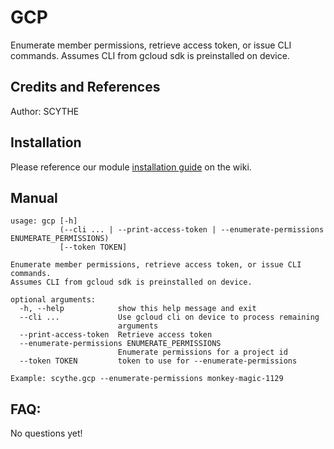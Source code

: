 # GCP

Enumerate member permissions, retrieve access token, or issue CLI commands. Assumes CLI from gcloud sdk is preinstalled on device.

## Credits and References

Author: SCYTHE

## Installation

Please reference our module [installation guide](https://github.com/scythe-io/community-modules/wiki) on the wiki.

##  Manual

```
usage: gcp [-h]
           (--cli ... | --print-access-token | --enumerate-permissions ENUMERATE_PERMISSIONS)
           [--token TOKEN]

Enumerate member permissions, retrieve access token, or issue CLI commands.
Assumes CLI from gcloud sdk is preinstalled on device.

optional arguments:
  -h, --help            show this help message and exit
  --cli ...             Use gcloud cli on device to process remaining
                        arguments
  --print-access-token  Retrieve access token
  --enumerate-permissions ENUMERATE_PERMISSIONS
                        Enumerate permissions for a project id
  --token TOKEN         token to use for --enumerate-permissions

Example: scythe.gcp --enumerate-permissions monkey-magic-1129
```

## FAQ:

No questions yet!
